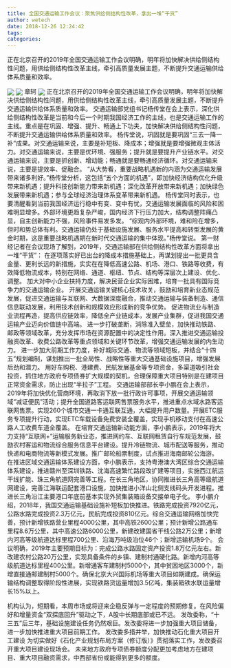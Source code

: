 ```yaml
---
title: 全国交通运输工作会议：聚焦供给侧结构性改革，拿出一堆“干货”
author: wetech
date: 2018-12-26 12:24:42
tags: 
categories: 
---
```

正在北京召开的2019年全国交通运输工作会议明确，明年将加快解决供给侧结构性问题，用供给侧结构性改革主线，牵引高质量发展主题，不断提升交通运输供给体系质量和效率。
<!-- more -->
<img align="center" border="0" src="https://imgcdn.yicai.com/uppics/images/2018/12/4c04aba5ec8e272902650e603e6990b4.jpg" />
<img align="center" border="0" src="https://imgcdn.yicai.com/uppics/images/2018/12/b1e6e62744c654989551d28559201a46.jpg" />
章轲
<img align="center" border="0" src="https://imgcdn.yicai.com/uppics/images/2018/12/5aa386a1581ccb82e6ecf5325aabb4ef.jpg" />
正在北京召开的2019年全国交通运输工作会议明确，明年将加快解决供给侧结构性问题，用供给侧结构性改革主线，牵引高质量发展主题，不断提升交通运输供给体系质量和效率。
交通运输部党组书记杨传堂在会上表示，深化供给侧结构性改革是当前和今后一个时期我国经济工作的主线，也是交通运输工作的主线。重点是在巩固、增强、提升、畅通上下功夫，加快解决供给侧结构性问题，不断提升交通运输供给体系质量和效率。
杨传堂说，巩固就是要巩固“三去一降一补”成果。对交通运输来说，主要是补短板、降成本；增强就是要增强微观主体活力。对交通运输来说，主要是优环境、强服务；提升就是要提升产业链水平。对交通运输来说，主要是抓创新、增动能；畅通就是要畅通经济循环。对交通运输来说，主要是提效率、促融合。
“从大势看，重要战略机遇新的内涵为交通运输发展带来诸多利好。”杨传堂分析，这包括“五个方面的机遇”，即加快经济结构优化升级带来新机遇；提升科技创新能力带来新机遇；深化改革开放带来新机遇；加快绿色发展带来新机遇；参与全球经济治理体系变革带来新机遇。
杨传堂同时表示，也要清醒看到当前我国经济运行稳中有变、变中有忧，交通运输发展面临的风险和困难明显增多。外部环境更趋复杂严峻，国内经济下行压力加大，结构调整阵痛凸显，自主创新能力不强，风险事件易发多发。
“综观内外部环境，难和险在增多，但时和势总体有利。交通运输仍处于基础设施发展、服务水平提高和转型发展的黄金时期，这是重要战略机遇期在新时代交通运输的集中体现。”杨传堂说。
第一财经记者在会议现场了解到，2019年，交通运输部在供给侧结构性改革方面将拿出一堆“干货”：
在逐项落实好已出台的降成本措施基础上，再谋划提出一批更具含金量、更利长远的新措施，实实在在降低高速公路、机场、港口、铁路等收费，有效降低物流成本，特别在网络、通道、枢纽、节点、结构等深层次上建设、优化、调整。
加大对中小企业扶持力度，解决民营企业实际困难，培育一批具有国际竞争力的交通运输企业。
开展交通运输关键核心技术攻关，鼓励和培育新业态规范发展，促进交通运输与互联网、大数据深度融合，推动交通运输与装备制造、通信信息联动发展，利用技术创新和规模效应形成新的竞争优势。
促进物流业与制造业流程再造，提高供应链效率，降低全产业链成本，发展产业集群，促进我国交通运输产业迈向价值链中高端。
进一步打破垄断，消除准入壁垒，加快推动铁路、邮政等领域改革，充分发挥市场在资源配置中的决定性作用。深入推进交通运输投融资改革、收费公路改革等重点领域和关键环节改革，增强交通运输发展的内生动力。
进一步加大前期工作力度，补好城际交通、物流等领域短板，并结合“十四五”规划编制，谋划推出一批全局性、战略性等重大交通基础设施项目，增强发展后劲和潜力。
用好车购税、港建费、民航发展基金等专项资金，多渠道吸引社会投资，抓住地方政府专项债券扩大规模的契机，合理保障重大项目特别是在建项目正常资金需求，防止出现“半拉子”工程。
交通运输部部长李小鹏在会上表示，2019年将加快优化营商环境，再取消下放一批行政许可事项，开展交通运输领域“减证便民”活动；提升全国道路客运联网售票服务水平，推进重点水域水路客运联网售票。实现260个城市交通一卡通互联互通，大幅提升用户数量。开展ETC服务专项提升行动，实现ETC车载设备免费安装全覆盖，实现手机移动支付在高速公路人工收费车道全覆盖。
在培育交通运输新动能方面，李小鹏表示，2019年将大力支持“互联网+”运输服务新业态，推进网约车、互联网租赁自行车规范发展，鼓励农村客运和物流综合服务信息平台建设。提升冷链物流、城市配送等服务，推动快递和电商物流等新模式发展。推广邮轮船票制度，试点推进海南邮轮公海游。
在推进区域交通运输体系建设方面，李小鹏表示，支持粤港澳大湾区综合交通运输体系建设，推进赣州至深圳铁路、沈海高速繁忙路段改扩建等项目，实施西江航运干线扩能、珠三角航道网完善等工程。在长三角地区，协同推进长三角高等级航道网建设，完善江海联运配套港口设施，加快推进小洋山北侧支线码头开发进程。推进长三角沿江主要港口年底前基本实现外贸集装箱设备交接单电子化。
李小鹏介绍，2018年，我国交通运输基础设施补短板加快推进。铁路完成投资7920亿元，公路水路完成投资2.3万亿元，民航完成投资810亿元。综合交通运输网络加快完善，预计新增铁路营业里程4000公里，其中高铁2600公里；预计新增公路通车里程8.6万公里，其中高速公路6000公里，新建改建国省干线公路2万公里；新增内河高等级航道达标里程700公里、沿海万吨级泊位46个；新增运输机场9个。
会议明确，2019年主要预期目标为：完成公路水路固定资产投资1.8万亿元左右。新改建农村公路20万公里，实现具备条件的乡镇、建制村通硬化路。新增内河高等级航道达标里程400公里。新增通客车建制村5000个，其中贫困地区3000个，新增直接通邮建制村5000个。确保北京大兴国际机场等重大项目如期建成。确保运输结构调整取得阶段性进展，实现铁路货运量增加3.5亿吨，集装箱铁水联运量增长15%以上。
 
 
机构认为，短期看，本周市场或将迎来企稳反弹与一定程度的预期修复。在风险偏好和增量资金“双探底回升”驱动之下，A股中长期底部或已不远。
发改委称，“十三五”后三年，基础设施建设任务仍然艰巨。发改委将进一步加强重大项目储备，进一步加快推进重大项目前期工作。
发改委多措并举，加快推动石化重大项目开工建设
为切实做好《石化产业规划布局方案（修订版）》贯彻落实工作，发改委召开重大项目建设现场会。
未来地方政府专项债券额度分配更加考虑地方在建项目、重大项目融资需求，中西部省份或能得到更多的额度。
